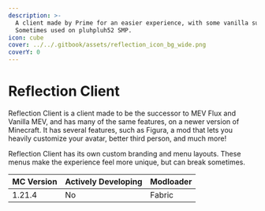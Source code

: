 ```yaml
---
description: >-
  A client made by Prime for an easier experience, with some vanilla support.
  Sometimes used on pluhpluh52 SMP.
icon: cube
cover: ../../.gitbook/assets/reflection_icon_bg_wide.png
coverY: 0
---
```


# Reflection Client

Reflection Client is a client made to be the successor to MEV Flux and Vanilla MEV, and has many of the same features, on a newer version of Minecraft. It has several features, such as Figura, a mod that lets you heavily customize your avatar, better third person, and much more!



Reflection Client has its own custom branding and menu layouts. These menus make the experience feel more unique, but can break sometimes.



| MC Version | Actively Developing | Modloader |
| ---------- | ------------------- | --------- |
| 1.21.4     | No                  | Fabric    |
